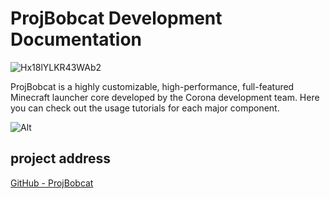 # ProjBobcat Development Documentation

![Hx18lYLKR43WAb2](https://user-images.githubusercontent.com/25716486/172503112-95515b07-52ee-4d1e-868e-b87137c6034e.png)

ProjBobcat is a highly customizable, high-performance, full-featured Minecraft launcher core developed by the Corona development team. Here you can check out the usage tutorials for each major component.

![Alt](https://repobeats.axiom.co/api/embed/d8d56d4c2023d90ea067d5b3ca83ed5da4979289.svg "Repobeats analytics image")

## project address

[GitHub - ProjBobcat](https://github.com/Corona-Studio/ProjBobcat)
